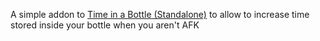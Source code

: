 A simple addon to [Time in a Bottle (Standalone)](https://legacy.curseforge.com/minecraft/mc-mods/time-in-a-bottle-universal) to allow to increase time stored inside your bottle when you aren't AFK

